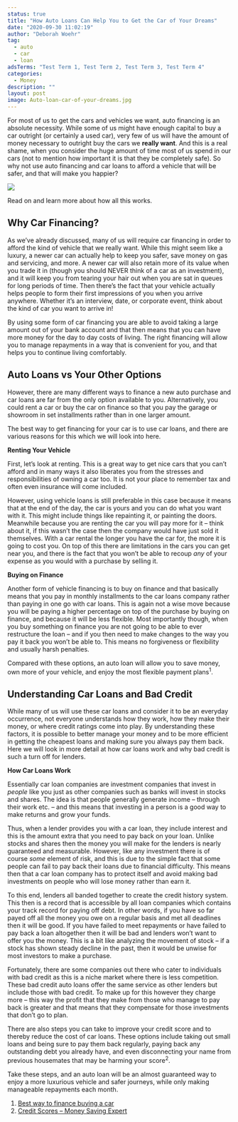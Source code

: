 ```yaml
---
status: true
title: "How Auto Loans Can Help You to Get the Car of Your Dreams"
date: "2020-09-30 11:02:19"
author: "Deborah Woehr"
tag:
  - auto
  - car
  - loan
adsTerms: "Test Term 1, Test Term 2, Test Term 3, Test Term 4"
categories:
  - Money
description: ""
layout: post
image: Auto-loan-car-of-your-dreams.jpg
---
```


For most of us to get the cars and vehicles we want, auto financing is an absolute necessity. While some of us might have enough capital to buy a car outright (or certainly a used car), very few of us will have the amount of money necessary to outright buy the cars we **really want**. And this is a real shame, when you consider the huge amount of time most of us spend in our cars (not to mention how important it is that they be completely safe). So why not use auto financing and car loans to afford a vehicle that will be safer, and that will make you happier?

![](/posts/Auto-loan-car-of-your-dreams.jpg)

Read on and learn more about how all this works.

## Why Car Financing?

As we’ve already discussed, many of us will require car financing in order to afford the kind of vehicle that we really want. While this might seem like a luxury, a newer car can actually help to keep you safer, save money on gas and servicing, and more. A newer car will also retain more of its value when you trade it in (though you should NEVER think of a car as an investment), and it will keep you from tearing your hair out when you are sat in queues for long periods of time. Then there’s the fact that your vehicle actually helps people to form their first impressions of you when you arrive anywhere. Whether it’s an interview, date, or corporate event, think about the kind of car you want to arrive in!

By using some form of car financing you are able to avoid taking a large amount out of your bank account and that then means that you can have more money for the day to day costs of living. The right financing will allow you to manage repayments in a way that is convenient for you, and that helps you to continue living comfortably.

## Auto Loans vs Your Other Options

However, there are many different ways to finance a new auto purchase and car loans are far from the only option available to you. Alternatively, you could rent a car or buy the car on finance so that you pay the garage or showroom in set installments rather than in one larger amount.

The best way to get financing for your car is to use car loans, and there are various reasons for this which we will look into here.

**Renting Your Vehicle**

First, let’s look at renting. This is a great way to get nice cars that you can’t afford and in many ways it also liberates you from the stresses and responsibilities of owning a car too. It is not your place to remember tax and often even insurance will come included.

However, using vehicle loans is still preferable in this case because it means that at the end of the day, the car is yours and you can do what you want with it. This might include things like repainting it, or painting the doors. Meanwhile because you are renting the car you will pay more for it – think about it, if this wasn’t the case then the company would have just sold it themselves. With a car rental the longer you have the car for, the more it is going to cost you. On top of this there are limitations in the cars you can get near you, and there is the fact that you won’t be able to recoup _any_ of your expense as you would with a purchase by selling it.

**Buying on Finance**

Another form of vehicle financing is to buy on finance and that basically means that you pay in monthly installments to the car loans company rather than paying in one go with car loans. This is again not a wise move because you will be paying a higher percentage on top of the purchase by buying on finance, and because it will be less flexible. Most importantly though, when you buy something on finance you are not going to be able to ever restructure the loan – and if you then need to make changes to the way you pay it back you won’t be able to. This means no forgiveness or flexibility and usually harsh penalties.

Compared with these options, an auto loan will allow you to save money, own more of your vehicle, and enjoy the most flexible payment plans<sup>1</sup>.

## Understanding Car Loans and Bad Credit

While many of us will use these car loans and consider it to be an everyday occurrence, not everyone understands how they work, how they make their money, or where credit ratings come into play. By understanding these factors, it is possible to better manage your money and to be more efficient in getting the cheapest loans and making sure you always pay them back. Here we will look in more detail at how car loans work and why bad credit is such a turn off for lenders.

**How Car Loans Work**

Essentially car loan companies are investment companies that invest in _people_ like you just as other companies such as banks will invest in stocks and shares. The idea is that people generally generate income – through their work etc. – and this means that investing in a person is a good way to make returns and grow your funds.

Thus, when a lender provides you with a car loan, they include interest and this is the amount extra that you need to pay back on your loan. Unlike stocks and shares then the money you will make for the lenders is nearly guaranteed and measurable. However, like any investment there is of course _some_ element of risk, and this is due to the simple fact that some people can fail to pay back their loans due to financial difficulty. This means then that a car loan company has to protect itself and avoid making bad investments on people who will lose money rather than earn it.

To this end, lenders all banded together to create the credit history system. This then is a record that is accessible by all loan companies which contains your track record for paying off debt. In other words, if you have so far payed off all the money you owe on a regular basis and met all deadlines then it will be good. If you have failed to meet repayments or have failed to pay back a loan altogether then it will be bad and lenders won’t want to offer you the money. This is a bit like analyzing the movement of stock – if a stock has shown steady decline in the past, then it would be unwise for most investors to make a purchase.

Fortunately, there are some companies out there who cater to individuals with bad credit as this is a niche market where there is less competition. These bad credit auto loans offer the same service as other lenders but include those with bad credit. To make up for this however they charge more – this way the profit that they make from those who manage to pay back is greater and that means that they compensate for those investments that don’t go to plan.

There are also steps you can take to improve your credit score and to thereby reduce the cost of car loans. These options include taking out small loans and being sure to pay them back regularly, paying back any outstanding debt you already have, and even disconnecting your name from previous housemates that may be harming your score<sup>2</sup>.

Take these steps, and an auto loan will be an almost guaranteed way to enjoy a more luxurious vehicle and safer journeys, while only making manageable repayments each month.

1. [Best way to finance buying a car](https://www.moneyadviceservice.org.uk/en/articles/whats-the-best-way-to-finance-buying-a-car)
2. [Credit Scores – Money Saving Expert](https://www.moneysavingexpert.com/loans/credit-rating-credit-score/)
